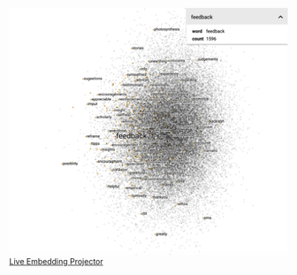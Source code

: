 ![img](img/preview.png)
[Live Embedding Projector](https://projector.tensorflow.org/?config=https://raw.githubusercontent.com/dirtylittledirtbike/project_05_v2/main/tensor_data/template_projector_config.json)

